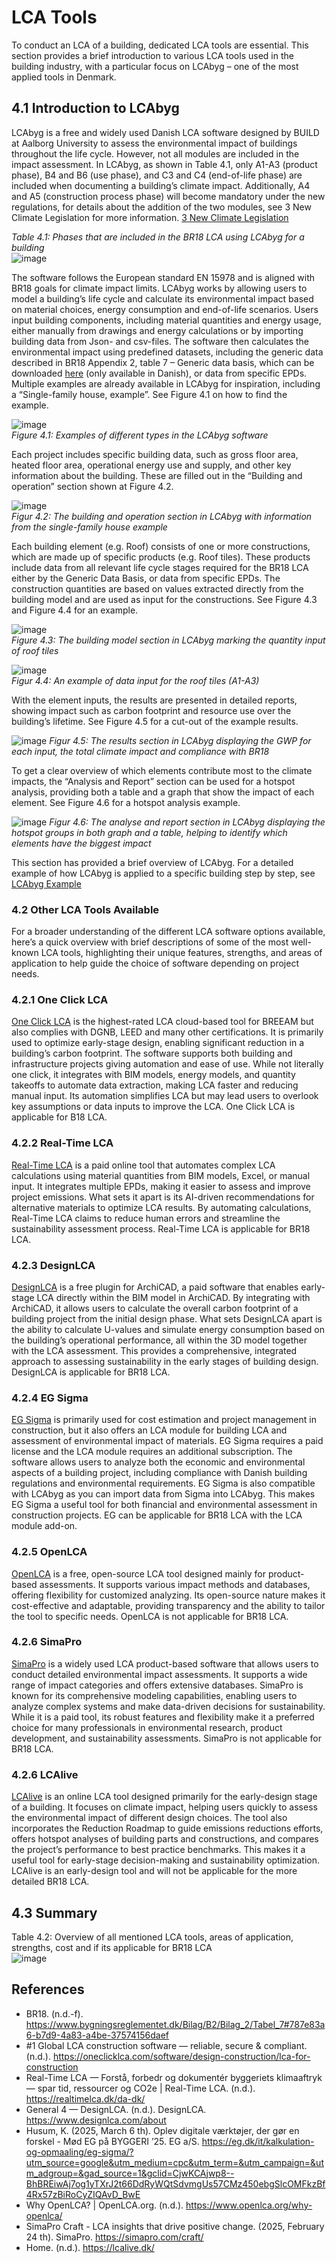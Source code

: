 # LCA Tools
To conduct an LCA of a building, dedicated LCA tools are essential. This section provides a brief introduction to various LCA tools used in the building industry, with a particular focus on LCAbyg – one of the most applied tools in Denmark.

## 4.1 Introduction to LCAbyg
LCAbyg is a free and widely used Danish LCA software designed by BUILD at Aalborg University to assess the environmental impact of buildings throughout the life cycle.  However, not all modules are included in the impact assessment.
In LCAbyg, as shown in Table 4.1, only A1-A3 (product phase), B4 and B6 (use phase), and C3 and C4 (end-of-life phase) are included when documenting a building’s climate impact. Additionally, A4 and A5 (construction process phase) will become mandatory under the new regulations, for details about the addition of the two modules, see 3 New Climate Legislation for more information. [3 New Climate Legislation](https://github.com/timmcginley/41936/blob/151ce26091e0ac09e660d38e0d5b9daede1c892e/Tools/LCAInTheBuiltEnvironment/3_NewClimateLegislation.md)

*Table 4.1: Phases that are included in the BR18 LCA using LCAbyg for a building*  
![image](https://github.com/user-attachments/assets/fa90fd96-93ab-4717-96a3-6a6765605257)

The software follows the European standard EN 15978 and is aligned with BR18 goals for climate impact limits. LCAbyg works by allowing users to model a building’s life cycle and calculate its environmental impact based on material choices, energy consumption and end-of-life scenarios.
Users input building components, including material quantities and energy usage, either manually from drawings and energy calculations or by importing building data from Json- and csv-files. 
The software then calculates the environmental impact using predefined datasets, including the generic data described in BR18 Appendix 2, table 7 – Generic data basis, which can be downloaded [here](https://www.bygningsreglementet.dk/Bilag/B2/Bilag_2/Tabel_7#787e83a6-b7d9-4a83-a4be-37574156daef) (only available in Danish), or data from specific EPDs. Multiple examples are already available in LCAbyg for inspiration, including a “Single-family house, example”. See Figure 4.1 on how to find the example.

![image](https://github.com/user-attachments/assets/40d704d5-08aa-4765-b615-0af4954a5ed3)  
*Figure 4.1: Examples of different types in the LCAbyg software*

Each project includes specific building data, such as gross floor area, heated floor area, operational energy use and supply, and other key information about the building. These are filled out in the “Building and operation” section shown at Figure 4.2.

![image](https://github.com/user-attachments/assets/fa3808ed-1b24-42de-824c-71c140b4a4c1)  
*Figur 4.2: The building and operation section in LCAbyg with information from the single-family house example*

Each building element (e.g. Roof) consists of one or more constructions, which are made up of specific products (e.g. Roof tiles). These products include data from all relevant life cycle stages required for the BR18 LCA either by the Generic Data Basis, or data from specific EPDs. The construction quantities are based on values extracted directly from the building model and are used as input for the constructions. See Figure 4.3 and Figure 4.4 for an example.

![image](https://github.com/user-attachments/assets/5c15f0da-ebd1-4a82-b546-52c309295715)  
*Figure 4.3: The building model section in LCAbyg marking the quantity input of roof tiles*

![image](https://github.com/user-attachments/assets/0278f063-9f63-467c-b920-148865ac17f0)  
*Figur 4.4: An example of data input for the roof tiles (A1-A3)*

With the element inputs, the results are presented in detailed reports, showing impact such as carbon footprint and resource use over the building’s lifetime. See Figure 4.5 for a cut-out of the example results.

![image](https://github.com/user-attachments/assets/dd365217-22e8-4612-8be4-51b1b5020a79)
*Figur 4.5: The results section in LCAbyg displaying the GWP for each input, the total climate impact and compliance with BR18*

To get a clear overview of which elements contribute most to the climate impacts, the “Analysis and Report” section can be used for a hotspot analysis, providing both a table and a graph that show the impact of each element. See Figure 4.6 for a hotspot analysis example.

![image](https://github.com/user-attachments/assets/2efcbf6e-594b-48fc-8298-524d56e85a6e)
*Figur 4.6: The analyse and report section in LCAbyg displaying the hotspot groups in both graph and a table, helping to identify which elements have the biggest impact*

This section has provided a brief overview of LCAbyg. For a detailed example of how LCAbyg is applied to a specific building step by step, see [LCAbyg Example](https://github.com/timmcginley/41936/blob/e8beaec052bd4bf33c9dd6b141ce6cbb9c323711/Workflows/LCAbyg.md)

### 4.2 Other LCA Tools Available
For a broader understanding of the different LCA software options available, here’s a quick overview with brief descriptions of some of the most well-known LCA tools, highlighting their unique features, strengths, and areas of application to help guide the choice of software depending on project needs.

### 4.2.1 One Click LCA
[One Click LCA](https://oneclicklca.com/software/design-construction/lca-for-construction) is the highest-rated LCA cloud-based tool for BREEAM but also complies with DGNB, LEED and many other certifications. It is primarily used to optimize early-stage design, enabling significant reduction in a building’s carbon footprint. The software supports both building and infrastructure projects giving automation and ease of use. While not literally one click, it integrates with BIM models, energy models, and quantity takeoffs to automate data extraction, making LCA faster and reducing manual input. Its automation simplifies LCA but may lead users to overlook key assumptions or data inputs to improve the LCA. One Click LCA is applicable for B18 LCA.

### 4.2.2 Real-Time LCA
[Real-Time LCA](https://realtimelca.dk/da-dk/) is a paid online tool that automates complex LCA calculations using material quantities from BIM models, Excel, or manual input. It integrates multiple EPDs, making it easier to assess and improve project emissions. What sets it apart is its AI-driven recommendations for alternative materials to optimize LCA results. By automating calculations, Real-Time LCA claims to reduce human errors and streamline the sustainability assessment process. Real-Time LCA is applicable for BR18 LCA. 

### 4.2.3 DesignLCA
[DesignLCA](https://www.designlca.com/about) is a free plugin for ArchiCAD, a paid software that enables early-stage LCA directly within the BIM model in ArchiCAD. By integrating with ArchiCAD, it allows users to calculate the overall carbon footprint of a building project from the initial design phase. What sets DesignLCA apart is the ability to calculate U-values and simulate energy consumption based on the building’s operational performance, all within the 3D model together with the LCA assessment. This provides a comprehensive, integrated approach to assessing sustainability in the early stages of building design. DesignLCA is applicable for BR18 LCA.

### 4.2.4 EG Sigma
[EG Sigma](https://eg.dk/it/kalkulation-og-opmaaling/eg-sigma/?utm_source=google&utm_medium=cpc&utm_term=&utm_campaign=&utm_adgroup=&gad_source=1&gclid=CjwKCAjwp8--BhBREiwAj7og1yTXrJ2t66DdRyWQtSdvmgUs57CMz450ebgSlcOMFkzBf4Rx57zBiRoCyZIQAvD_BwE) is primarily used for cost estimation and project management in construction, but it also offers an LCA module for building LCA and assessment of environmental impact of materials. EG Sigma requires a paid license and the LCA module requires an additional subscription. The software allows users to analyze both the economic and environmental aspects of a building project, including compliance with Danish building regulations and environmental requirements. EG Sigma is also compatible with LCAbyg as you can import data from Sigma into LCAbyg. This makes EG Sigma a useful tool for both financial and environmental assessment in construction projects. EG can be applicable for BR18 LCA with the LCA module add-on. 

### 4.2.5 OpenLCA
[OpenLCA](https://www.openlca.org/why-openlca/) is a free, open-source LCA tool designed mainly for product-based assessments. It supports various impact methods and databases, offering flexibility for customized analyzing. Its open-source nature makes it cost-effective and adaptable, providing transparency and the ability to tailor the tool to specific needs. OpenLCA is not applicable for BR18 LCA. 

### 4.2.6 SimaPro
[SimaPro](https://simapro.com/craft/) is a widely used LCA product-based software that allows users to conduct detailed environmental impact assessments. It supports a wide range of impact categories and offers extensive databases. SimaPro is known for its comprehensive modeling capabilities, enabling users to analyze complex systems and make data-driven decisions for sustainability. While it is a paid tool, its robust features and flexibility make it a preferred choice for many professionals in environmental research, product development, and sustainability assessments. SimaPro is not applicable for BR18 LCA. 

### 4.2.6 LCAlive
[LCAlive](https://lcalive.dk/) is an online LCA tool designed primarily for the early-design stage of a building. It focuses on climate impact, helping users quickly to assess the environmental impact of different design choices. The tool also incorporates the Reduction Roadmap to guide emissions reductions efforts, offers hotspot analyses of building parts and constructions, and compares the project’s performance to best practice benchmarks. This makes it a useful tool for early-stage decision-making and sustainability optimization. LCAlive is an early-design tool and will not be applicable for the more detailed BR18 LCA.

## 4.3 Summary

Table 4.2: Overview of all mentioned LCA tools, areas of application, strengths, cost and if its applicable for BR18 LCA  
![image](https://github.com/user-attachments/assets/6ebb96c8-9894-47ec-876e-cbfa51b727e1)

## References
- BR18. (n.d.-f). https://www.bygningsreglementet.dk/Bilag/B2/Bilag_2/Tabel_7#787e83a6-b7d9-4a83-a4be-37574156daef
- #1 Global LCA construction software — reliable, secure & compliant. (n.d.). https://oneclicklca.com/software/design-construction/lca-for-construction
- Real-Time LCA — Forstå, forbedr og dokumentér byggeriets klimaaftryk — spar tid, ressourcer og CO2e | Real-Time LCA. (n.d.). https://realtimelca.dk/da-dk/
- General 4 — DesignLCA. (n.d.). DesignLCA. https://www.designlca.com/about
- Husum, K. (2025, March 6 th). Oplev digitale værktøjer, der gør en forskel - Mød EG på BYGGERI ’25. EG a/S. https://eg.dk/it/kalkulation-og-opmaaling/eg-sigma/?utm_source=google&utm_medium=cpc&utm_term=&utm_campaign=&utm_adgroup=&gad_source=1&gclid=CjwKCAjwp8--BhBREiwAj7og1yTXrJ2t66DdRyWQtSdvmgUs57CMz450ebgSlcOMFkzBf4Rx57zBiRoCyZIQAvD_BwE
- Why OpenLCA? | OpenLCA.org. (n.d.). https://www.openlca.org/why-openlca/
- SimaPro Craft - LCA insights that drive positive change. (2025, February 24 th). SimaPro. https://simapro.com/craft/
- Home. (n.d.). https://lcalive.dk/





